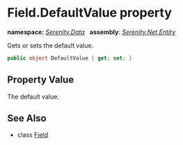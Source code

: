 # Field.DefaultValue property
**namespace:** *[Serenity.Data](../../README.md#serenity.data-namespace)*   **assembly**: *[Serenity.Net.Entity](../../README.md)*

Gets or sets the default value.

```csharp
public object DefaultValue { get; set; }
```

## Property Value

The default value.

## See Also

* class [Field](../Field.md)
